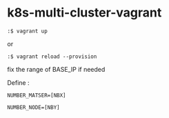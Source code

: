 # k8s-multi-cluster-vagrant

```
:$ vagrant up
```
or
```
:$ vagrant reload --provision
```

fix the range of BASE_IP if needed 

Define :

`NUMBER_MATSER=[NBX]`

`NUMBER_NODE=[NBY]`